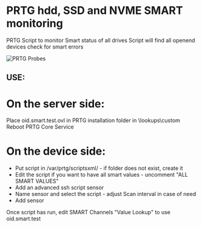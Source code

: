 # PRTG hdd, SSD and NVME SMART monitoring 
PRTG Script to monitor Smart status of all drives
Script will find all openend devices check for smart errors


![PRTG Probes](https://i.ibb.co/VQ17W6p/Capture-d-cran-2020-10-08-114901.png)

## USE:
# On the server side:
Place oid.smart.test.ovl in PRTG installation folder in \lookups\custom
Reboot PRTG Core Service
# On the device side:  
- Put script in /var/prtg/scriptsxml/ - if folder does not exist, create it  
- Edit the script if you want to have all smart values - uncomment "ALL SMART VALUES"  
- Add an advanced ssh script sensor  
- Name sensor and select the script - adjust Scan interval in case of need  
- Add sensor  

Once script has run, edit SMART Channels "Value Lookup" to use oid.smart.test  
